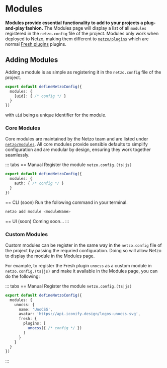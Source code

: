 # Modules

**Modules provide essential functionality to add to your projects a plug-and-play fashion.** The Modules page will display a list of all `modules` registered in the `netzo.config` file of the project. Modules only work when deployed to Netzo, making them different to [`netzo/plugins`](/docs/netzo/plugins) which are normal [Fresh plugins](https://fresh.deno.dev/) plugins.

<!-- ![Modules](/docs/images/modules/modules-overview.webp) -->

## Adding Modules

Adding a module is as simple as registering it in the `netzo.config` file of the project.

```ts
export default defineNetzoConfig({
  modules: {
    [uid]: { /* config */ }
  }
})
```

with `uid` being a unique identifier for the module.

### Core Modules

Core modules are maintained by the Netzo team and are listed under [`netzo/modules`](/docs/netzo/modules). All core modules provide sensible defaults to simplify configuration and are modular by design, ensuring they work together seamlessly.

::: tabs
== Manual
Register the module `netzo.config.(ts|js)`
```ts
export default defineNetzoConfig({
  modules: {
    auth: { /* config */ }
  }
})
```
== CLI (soon)
Run the following command in your terminal.
```sh
netzo add module <moduleName>
```
== UI (soon)
Coming soon...
:::

### Custom Modules

Custom modules can be register in the same way in the `netzo.config` file of the project by passing the requried configuration. Doing so will allow Netzo to display the module in the Modules page.

For example, to register the Fresh plugin `unocss` as a custom module in `netzo.config.(ts|js)` and make it available in the Modules page, you can do the following:

::: tabs
== Manual
Register the module `netzo.config.(ts|js)`
```ts
export default defineNetzoConfig({
  modules: {
    unocss: {
      name: 'UnoCSS',
      avatar: 'https://api.iconify.design/logos-unocss.svg',
      fresh: {
        plugins: [
          unocss({ /* config */ })
        ]
      }
    }
  }
})
```
:::
